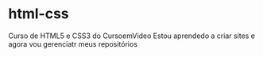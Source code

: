 # html-css
 Curso de HTML5 e CSS3 do CursoemVideo
Estou aprendedo a criar sites e agora vou gerenciatr meus repositórios 